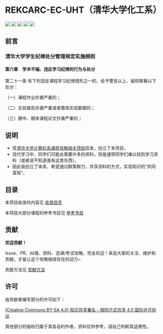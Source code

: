 # REKCARC-EC-UHT（清华大学化工系）
[![](https://img.shields.io/github/watchers/A-Normal-User/REKCARC-EC-UHT.svg?style=flat)](https://github.com/A-Normal-User/REKCARC-EC-UHT/watchers)
[![](https://img.shields.io/github/stars/A-Normal-User/REKCARC-EC-UHT.svg?style=flat)](https://github.com/A-Normal-User/REKCARC-EC-UHT/stargazers)
[![](https://img.shields.io/github/forks/A-Normal-User/REKCARC-EC-UHT.svg?style=flat)](https://github.com/A-Normal-User/REKCARC-EC-UHT/network/members)
[![](https://img.shields.io/github/issues-pr-closed-raw/A-Normal-User/REKCARC-EC-UHT.svg?style=flat)](https://github.com/A-Normal-User/REKCARC-EC-UHT/issues)
![](https://img.shields.io/github/repo-size/A-Normal-User/REKCARC-EC-UHT.svg?style=flat)

## 前言

### 清华大学学生纪律处分管理规定实施细则

#### 第六章　学术不端、违反学习纪律的行为与处分

第二十一条 有下列违反课程学习纪律情形之一的，给予警告以上、留校察看以下处分：

（一）课程作业抄袭严重的；

（二）实验报告抄袭严重或者篡改实验数据的；

（三）期中、期末课程论文抄袭严重的；

## 说明
   - 受[清华大学计算机系课程攻略相关项目](https://github.com/PKUanonym/REKCARC-TSC-UHT)启发，创立了本项目。
   - 现代学习中，同学们可能会需要许多的资料，但是通常同学们难以找到学习资料（或者说不知道谁有这类东西）。
   - 因此我创立了本库，希望通过群策群力、共享资料的方式，实现知识的“共同富裕”。

## 目录

本项目收录的内容见 [收录信息](收录信息.md)

本项目大部分课程的参考书目见 [参考书目](参考书目.md)

## 贡献

**欢迎贡献！**

Issue、PR、纠错、资料、选课/考试攻略，完全欢迎！来自大家的关注、维护和贡献，才是让这个攻略继续存在的动力~

贡献方法见 [贡献方法](贡献方法.md)

## 许可

由贡献者编写部分的许可如下：

[(Creative Commons BY-SA 4.0) 知识共享署名 - 相同方式共享 4.0 国际许可协议](https://creativecommons.org/licenses/by-nc-sa/4.0/deed.zh)

其他部分的版权归属于其各自的作者。资料仅供参考，请自己判断其适用性。